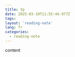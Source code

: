 ```yaml
---
title: tp
date: 2025-03-10T11:55:44.977Z
tags:
layout: 'reading-note'
lang: fr
categories: 
  - reading-note
---
```

content 